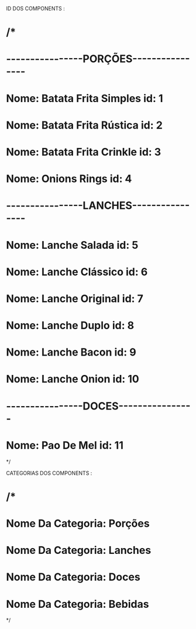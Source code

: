 ID DOS COMPONENTS :

/*
=============== 
----------------PORÇÕES----------------
=============== 
Nome: Batata Frita Simples
id: 1
===============
Nome: Batata Frita Rústica
id: 2
===============
Nome: Batata Frita Crinkle
id: 3
===============
Nome: Onions Rings
id: 4
===============
----------------LANCHES----------------
===============
Nome: Lanche Salada
id: 5
===============
Nome: Lanche Clássico
id: 6
===============
Nome: Lanche Original
id: 7
===============
Nome: Lanche Duplo
id: 8
===============
Nome: Lanche Bacon
id: 9
===============
Nome: Lanche Onion
id: 10
===============
----------------DOCES----------------
===============
Nome: Pao De Mel
id: 11
===============
*/

CATEGORIAS DOS COMPONENTS :

/*
=============== 
Nome Da Categoria: Porções 
===============
Nome Da Categoria: Lanches
=============== 
Nome Da Categoria: Doces
===============
Nome Da Categoria: Bebidas
===============
*/